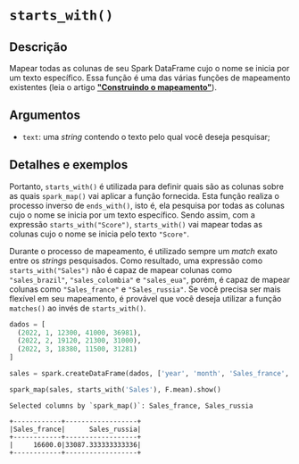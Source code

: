 # `starts_with()`

## Descrição

Mapear todas as colunas de seu Spark DataFrame cujo o nome se inicia por um texto específico. Essa função é uma das várias funções de mapeamento existentes (leia o artigo [**"Construindo o mapeamento"**](https://github.com/pedropark99/spark_map/blob/main/doc/portuguese/artigos/construindo-mapeamento.md)). 

## Argumentos

- `text`: uma *string* contendo o texto pelo qual você deseja pesquisar;

## Detalhes e exemplos

Portanto, `starts_with()` é utilizada para definir quais são as colunas sobre as quais `spark_map()` vai aplicar a função fornecida. Esta função realiza o processo inverso de `ends_with()`, isto é, ela pesquisa por todas as colunas cujo o nome se inicia por um texto específico. Sendo assim, com a expressão `starts_with("Score")`, `starts_with()` vai mapear todas as colunas cujo o nome se inicia pelo texto `"Score"`. 

Durante o processo de mapeamento, é utilizado sempre um *match* exato entre os *strings* pesquisados. Como resultado, uma expressão como `starts_with("Sales")` não é capaz de mapear colunas como `"sales_brazil"`, `"sales_colombia"` e `"sales_eua"`, porém, é capaz de mapear colunas como `"Sales_france"` e `"Sales_russia"`. Se você precisa ser mais flexível em seu mapeamento, é provável que você deseja utilizar a função `matches()` ao invés de `starts_with()`.

```python
dados = [
  (2022, 1, 12300, 41000, 36981),
  (2022, 2, 19120, 21300, 31000),
  (2022, 3, 18380, 11500, 31281)
]

sales = spark.createDataFrame(dados, ['year', 'month', 'Sales_france', 'sales_brazil', 'Sales_russia'])

spark_map(sales, starts_with('Sales'), F.mean).show()
```

```
Selected columns by `spark_map()`: Sales_france, Sales_russia

+------------+------------------+
|Sales_france|      Sales_russia|
+------------+------------------+
|     16600.0|33087.333333333336|
+------------+------------------+
```